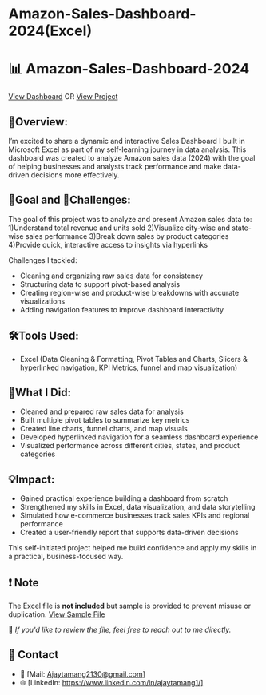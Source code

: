 # Amazon-Sales-Dashboard-2024(Excel)
# 📊 Amazon-Sales-Dashboard-2024
<a href="https://github.com/Tamang-Ajay/Amazon-Sales-Dashboard-Excel-Project/blob/main/dashboard.png">View Dashboard</a> OR <a href="https://github.com/Tamang-Ajay/Amazon-Sales-Dashboard-Excel-Project/blob/main/Amazonsalesdashboard.pdf">View Project</a>

## 📌Overview:
I’m excited to share a dynamic and interactive Sales Dashboard I built in Microsoft Excel as part of my self-learning journey in data analysis.
This dashboard was created to analyze Amazon sales data (2024) with the goal of helping businesses and analysts track performance and make data-driven decisions more effectively.

## 🎯Goal and 🚧Challenges:
The goal of this project was to analyze and present Amazon sales data to:
1)Understand total revenue and units sold
2)Visualize city-wise and state-wise sales performance
3)Break down sales by product categories
4)Provide quick, interactive access to insights via hyperlinks

Challenges I tackled:
- Cleaning and organizing raw sales data for consistency
- Structuring data to support pivot-based analysis
- Creating region-wise and product-wise breakdowns with accurate visualizations
- Adding navigation features to improve dashboard interactivity

## 🛠Tools Used:
- Excel (Data Cleaning & Formatting, Pivot Tables and Charts, Slicers & hyperlinked navigation, KPI Metrics, funnel and map visualization)

## 🔧What I Did:
- Cleaned and prepared raw sales data for analysis
- Built multiple pivot tables to summarize key metrics
- Created line charts, funnel charts, and map visuals
- Developed hyperlinked navigation for a seamless dashboard experience
- Visualized performance across different cities, states, and product categories

## 💡Impact:
- Gained practical experience building a dashboard from scratch
- Strengthened my skills in Excel, data visualization, and data storytelling
- Simulated how e-commerce businesses track sales KPIs and regional performance
- Created a user-friendly report that supports data-driven decisions

This self-initiated project helped me build confidence and apply my skills in a practical, business-focused way.

## ❗ Note
The Excel file is **not included** but sample is provided to prevent misuse or duplication. <a href="https://github.com/Tamang-Ajay/Amazon-Sales-Dashboard-Excel-Project/blob/main/sample.csv"> View Sample File</a>

📩 *If you'd like to review the file, feel free to reach out to me directly.*

## 🔗 Contact
- 📧 [Mail: Ajaytamang2130@gmail.com]  
- 🌐 [LinkedIn: https://www.linkedin.com/in/ajaytamang1/]
